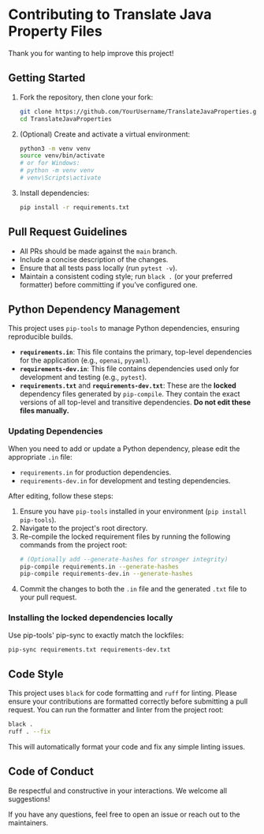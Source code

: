 # Contributing to Translate Java Property Files

Thank you for wanting to help improve this project!

## Getting Started

1. Fork the repository, then clone your fork:

   ```bash
   git clone https://github.com/YourUsername/TranslateJavaProperties.git
   cd TranslateJavaProperties
   ```

2. (Optional) Create and activate a virtual environment:

   ```bash
   python3 -m venv venv
   source venv/bin/activate
   # or for Windows:
   # python -m venv venv
   # venv\Scripts\activate
   ```

3. Install dependencies:

   ```bash
   pip install -r requirements.txt
   ```

## Pull Request Guidelines

- All PRs should be made against the `main` branch.
- Include a concise description of the changes.
- Ensure that all tests pass locally (run `pytest -v`).
- Maintain a consistent coding style; run `black .` (or your preferred formatter) before committing if you’ve configured one.

## Python Dependency Management

This project uses `pip-tools` to manage Python dependencies, ensuring reproducible builds.

-   **`requirements.in`**: This file contains the primary, top-level dependencies for the application (e.g., `openai`, `pyyaml`).
-   **`requirements-dev.in`**: This file contains dependencies used only for development and testing (e.g., `pytest`).
-   **`requirements.txt`** and **`requirements-dev.txt`**: These are the **locked** dependency files generated by `pip-compile`. They contain the exact versions of all top-level and transitive dependencies. **Do not edit these files manually.**

### Updating Dependencies

When you need to add or update a Python dependency, please edit the appropriate `.in` file:

-   `requirements.in` for production dependencies.
-   `requirements-dev.in` for development and testing dependencies.

After editing, follow these steps:

1.  Ensure you have `pip-tools` installed in your environment (`pip install pip-tools`).
2.  Navigate to the project's root directory.
3.  Re-compile the locked requirement files by running the following commands from the project root:
    ```bash
    # (Optionally add --generate-hashes for stronger integrity)
    pip-compile requirements.in --generate-hashes
    pip-compile requirements-dev.in --generate-hashes
    ```
4.  Commit the changes to both the `.in` file and the generated `.txt` file to your pull request.

### Installing the locked dependencies locally
Use pip-tools' pip-sync to exactly match the lockfiles:
```bash
pip-sync requirements.txt requirements-dev.txt
```

## Code Style
This project uses `black` for code formatting and `ruff` for linting. Please ensure your contributions are formatted correctly before submitting a pull request.
You can run the formatter and linter from the project root:
```bash
black .
ruff . --fix
```
This will automatically format your code and fix any simple linting issues.

## Code of Conduct

Be respectful and constructive in your interactions. We welcome all suggestions!

If you have any questions, feel free to open an issue or reach out to the maintainers.